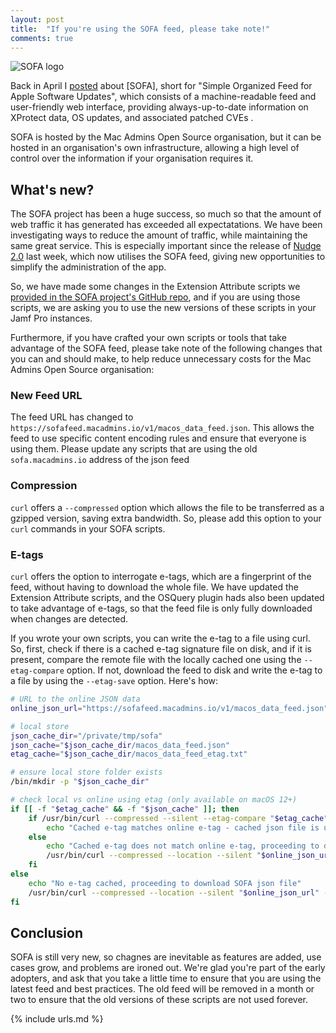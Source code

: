 ```yaml
---
layout: post
title:  "If you're using the SOFA feed, please take note!"
comments: true
---
```


![SOFA logo](https://sofa.macadmins.io/images/custom_logo.png)

Back in April I [posted][1] about [SOFA], short for "Simple Organized Feed for Apple Software Updates", which consists of a machine-readable feed and user-friendly web interface, providing always-up-to-date information on XProtect data, OS updates, and associated patched CVEs .

SOFA is hosted by the Mac Admins Open Source organisation, but it can be hosted in an organisation's own infrastructure, allowing a high level of control over the information if your organisation requires it.

## What's new?

The SOFA project has been a huge success, so much so that the amount of web traffic it has generated has exceeded all expectatations. We have been investigating ways to reduce the amount of traffic, while maintaining the same great service. This is especially important since the release of [Nudge 2.0][2] last week, which now utilises the SOFA feed, giving new opportunities to simplify the administration of the app.

So, we have made some changes in the Extension Attribute scripts we [provided in the SOFA project's GitHub repo][3], and if you are using those scripts, we are asking you to use the new versions of these scripts in your Jamf Pro instances.

Furthermore, if you have crafted your own scripts or tools that take advantage of the SOFA feed, please take note of the following changes that you can and should make, to help reduce unnecessary costs for the Mac Admins Open Source organisation:

### New Feed URL

The feed URL has changed to `https://sofafeed.macadmins.io/v1/macos_data_feed.json`. This allows the feed to use specific content encoding rules and ensure that everyone is using them. Please update any scripts that are using the old `sofa.macadmins.io` address of the json feed

### Compression

`curl` offers a `--compressed` option which allows the file to be transferred as a gzipped version, saving extra bandwidth. So, please add this option to your `curl` commands in your SOFA scripts.

### E-tags

`curl` offers the option to interrogate e-tags, which are a fingerprint of the feed, without having to download the whole file. We have updated the Extension Attribute scripts, and the OSQuery plugin hads also been updated to take advantage of e-tags, so that the feed file is only fully downloaded when changes are detected.

If you wrote your own scripts, you can write the e-tag to a file using curl. So, first, check if there is a cached e-tag signature file on disk, and if it is present, compare the remote file with the locally cached one using the `--etag-compare` option. If not, download the feed to disk and write the e-tag to a file by using the `--etag-save` option. Here's how:

```bash
# URL to the online JSON data
online_json_url="https://sofafeed.macadmins.io/v1/macos_data_feed.json"

# local store
json_cache_dir="/private/tmp/sofa"
json_cache="$json_cache_dir/macos_data_feed.json"
etag_cache="$json_cache_dir/macos_data_feed_etag.txt"

# ensure local store folder exists
/bin/mkdir -p "$json_cache_dir"

# check local vs online using etag (only available on macOS 12+)
if [[ -f "$etag_cache" && -f "$json_cache" ]]; then
    if /usr/bin/curl --compressed --silent --etag-compare "$etag_cache" "$online_json_url" --output /dev/null; then
        echo "Cached e-tag matches online e-tag - cached json file is up to date"
    else
        echo "Cached e-tag does not match online e-tag, proceeding to download SOFA json file"
        /usr/bin/curl --compressed --location --silent "$online_json_url" --etag-save "$etag_cache" --output "$json_cache"
    fi
else
    echo "No e-tag cached, proceeding to download SOFA json file"
    /usr/bin/curl --compressed --location --silent "$online_json_url" --etag-save "$etag_cache" --output "$json_cache"
fi
```

## Conclusion

SOFA is still very new, so chagnes are inevitable as features are added, use cases grow, and problems are ironed out. We're glad you're part of the early adopters, and ask that you take a little time to ensure that you are using the latest feed and best practices. The old feed will be removed in a month or two to ensure that the old versions of these scripts are not used forever.

[1]: https://grahamrpugh.com/2024/04/29/sofa-and-jamf-pro-new-feed.html
[2]: https://github.com/macadmins/nudge/releases/tag/v2.0.0.81713
[3]: https://github.com/macadmins/sofa/blob/main/tool-scripts

{% include urls.md %}
